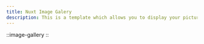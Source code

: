 ```yaml
---
title: Nuxt Image Galery
description: This is a template which allows you to display your pictures within a gallery
---
```


::image-gallery
::

